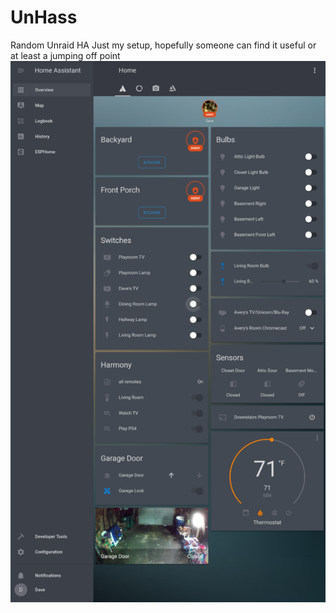 # UnHass
Random Unraid HA 
Just my setup, hopefully someone can find it useful or at least a jumping off point
![](https://github.com/fiservedpi/UnHass/blob/master/Screenshot_20191230-142318.png)
